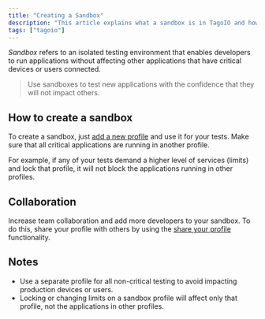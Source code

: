 ```yaml
---
title: "Creating a Sandbox"
description: "This article explains what a sandbox is in TagoIO and how to create and use a sandbox (a separate profile) to safely test applications without affecting critical apps or users. It also covers collaboration tips for sharing sandboxes with other developers."
tags: ["tagoio"]
---
```


*Sandbox* refers to an isolated testing environment that enables developers to run applications without affecting other applications that have critical devices or users connected.

> Use sandboxes to test new applications with the confidence that they will not impact others.

## How to create a sandbox
To create a sandbox, just [add a new profile](services/services-overview#profiles) and use it for your tests. Make sure that all critical applications are running in another profile.

For example, if any of your tests demand a higher level of services (limits) and lock that profile, it will not block the applications running in other profiles.

## Collaboration
Increase team collaboration and add more developers to your sandbox. To do this, share your profile with others by using the [share your profile](services/services-overview#sharing-profiles) functionality.

## Notes
- Use a separate profile for all non-critical testing to avoid impacting production devices or users.
- Locking or changing limits on a sandbox profile will affect only that profile, not the applications in other profiles.